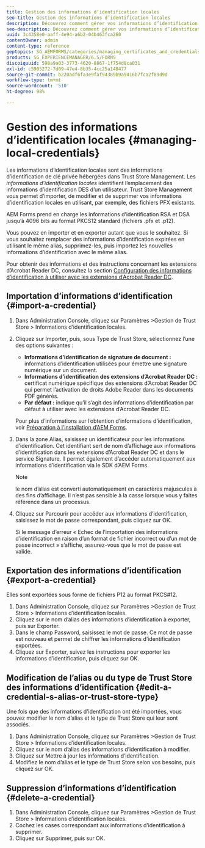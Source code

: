 ```yaml
---
title: Gestion des informations d’identification locales
seo-title: Gestion des informations d’identification locales
description: Découvrez comment gérer vos informations d’identification locales.
seo-description: Découvrez comment gérer vos informations d’identification locales.
uuid: 3c4358e0-aaff-4e94-a6b2-04b463fca260
contentOwner: admin
content-type: reference
geptopics: SG_AEMFORMS/categories/managing_certificates_and_credentials
products: SG_EXPERIENCEMANAGER/6.5/FORMS
discoiquuid: 598a9a03-3773-4620-8867-1f754d8ca031
exl-id: c5905272-7d09-47e4-8b35-4cc25a148477
source-git-commit: b220adf6fa3e9faf94389b9a9416b7fca2f89d9d
workflow-type: tm+mt
source-wordcount: '510'
ht-degree: 98%

---
```


# Gestion des informations d’identification locales {#managing-local-credentials}

Les informations d’identification locales sont des informations d’identification de clé privée hébergées dans Trust Store Management. Les *informations d’identification locales* identifient l’emplacement des informations d’identification DES d’un utilisateur. Trust Store Management vous permet d’importer, de modifier et de supprimer vos informations d’identification locales en utilisant, par exemple, des fichiers PFX existants.

AEM Forms prend en charge les informations d’identification RSA et DSA jusqu’à 4096 bits au format PKCS12 standard (fichiers .pfx et .p12).

Vous pouvez en importer et en exporter autant que vous le souhaitez. Si vous souhaitez remplacer des informations d’identification expirées en utilisant le même alias, supprimez-les, puis importez les nouvelles informations d’identification avec le même alias.

Pour obtenir des informations et des instructions concernant les extensions d’Acrobat Reader DC, consultez la section [Configuration des informations d’identification à utiliser avec les extensions d’Acrobat Reader DC](/help/forms/using/admin-help/configuring-credentials-acrobat-reader-dc.md#configuring-credentials-for-use-with-acrobat-reader-dc-extensions).

## Importation d’informations d’identification {#import-a-credential}

1. Dans Administration Console, cliquez sur Paramètres >Gestion de Trust Store > Informations d’identification locales.
1. Cliquez sur Importer, puis, sous Type de Trust Store, sélectionnez l’une des options suivantes :

   * **Informations d’identification de signature de document :** informations d’identification utilisées pour émettre une signature numérique sur un document.
   * **Informations d’identification des extensions d’Acrobat Reader DC :** certificat numérique spécifique des extensions d’Acrobat Reader DC qui permet l’activation de droits Adobe Reader dans les documents PDF générés.
   * **Par défaut :** indique qu’il s’agit des informations d’identification par défaut à utiliser avec les extensions d’Acrobat Reader DC.

   Pour plus d’informations sur l’obtention d’informations d’identification, voir [Préparation à l’installation d’AEM Forms](https://www.adobe.com/go/learn_aemforms_prepareInstallsingle_63).

1. Dans la zone Alias, saisissez un identificateur pour les informations d’identification. Cet identifiant sert de nom d’affichage aux informations d’identification dans les extensions d’Acrobat Reader DC et dans le service Signature. Il permet également d’accéder automatiquement aux informations d’identification via le SDK d’AEM Forms.

   >[!NOTE]
   >
   >le nom d’alias est converti automatiquement en caractères majuscules à des fins d’affichage. Il n’est pas sensible à la casse lorsque vous y faites référence dans un processus.

1. Cliquez sur Parcourir pour accéder aux informations d’identification, saisissez le mot de passe correspondant, puis cliquez sur OK.

   Si le message d’erreur « Echec de l’importation des informations d’identification en raison d’un format de fichier incorrect ou d’un mot de passe incorrect » s’affiche, assurez-vous que le mot de passe est valide.

## Exportation des informations d’identification  {#export-a-credential}

Elles sont exportées sous forme de fichiers P12 au format PKCS#12.

1. Dans Administration Console, cliquez sur Paramètres >Gestion de Trust Store > Informations d’identification locales.
1. Cliquez sur le nom d’alias des informations d’identification à exporter, puis sur Exporter.
1. Dans le champ Password, saisissez le mot de passe. Ce mot de passe est nouveau et permet de chiffrer les informations d’identification exportées.
1. Cliquez sur Exporter, suivez les instructions pour exporter les informations d’identification, puis cliquez sur OK.

## Modification de l’alias ou du type de Trust Store des informations d’identification  {#edit-a-credential-s-alias-or-trust-store-type}

Une fois que des informations d’identification ont été importées, vous pouvez modifier le nom d’alias et le type de Trust Store qui leur sont associés.

1. Dans Administration Console, cliquez sur Paramètres >Gestion de Trust Store > Informations d’identification locales.
1. Cliquez sur le nom d’alias des informations d’identification à modifier.
1. Cliquez sur Mettre à jour les informations d’identification.
1. Modifiez le nom d’alias et le type de Trust Store selon vos besoins, puis cliquez sur OK.

## Suppression d’informations d’identification  {#delete-a-credential}

1. Dans Administration Console, cliquez sur Paramètres >Gestion de Trust Store > Informations d’identification locales.
1. Cochez les cases correspondant aux informations d’identification à supprimer.
1. Cliquez sur Supprimer, puis sur OK.
